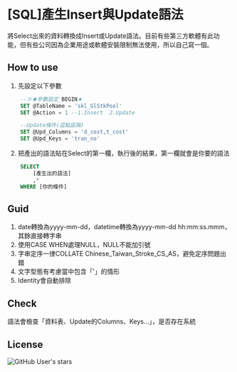 # [SQL]產生Insert與Update語法

將Select出來的資料轉換成Insert或Update語法。目前有些第三方軟體有此功能，但有些公司因為企業用途或軟體安裝限制無法使用，所以自己寫一個。

## How to use

1. 先設定以下參數

```SQL
    --※★參數設定_BEGIN★
    SET @TableName = 'skl_GlStkPool'
    SET @Action = 1 --1.Insert  2.Update

    --Update條件(逗點區隔)
    SET @Upd_Columns = 'd_cost,t_cost'
    SET @Upd_Keys = 'tran_no'
```

2. 把產出的語法貼在Select的第一欄，執行後的結果，第一欄就會是你要的語法

```SQL
    SELECT
        [產生出的語法]
        ,*
    WHERE [你的條件]
```

## Guid

1. date轉換為yyyy-mm-dd，datetime轉換為yyyy-mm-dd hh:mm:ss.mmm，其餘直接轉字串
2. 使用CASE WHEN處理NULL，NULL不能加引號
3. 字串定序一律COLLATE Chinese_Taiwan_Stroke_CS_AS，避免定序問題出錯
4. 文字型態有考慮當中包含「'」的情形
5. Identity會自動排除

## Check

語法會檢查「資料表、Update的Columns、Keys...」，是否存在系統

## License

![GitHub User's stars](https://img.shields.io/badge/Copyright%40-Rick%20Lin-blue?style=?style=plastic&logo=GitHub)
